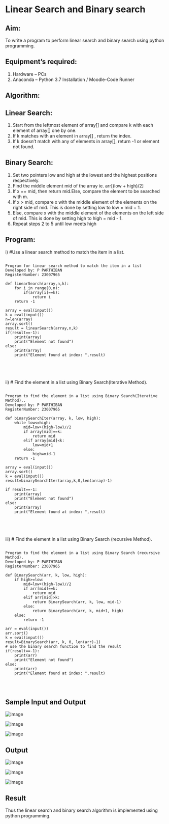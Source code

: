 # Linear Search and Binary search
## Aim:
To write a program to perform linear search and binary search using python programming.
## Equipment’s required:
1.	Hardware – PCs
2.	Anaconda – Python 3.7 Installation / Moodle-Code Runner
## Algorithm:
## Linear Search:
1.	Start from the leftmost element of array[] and compare k with each element of array[] one by one.
2.	If k matches with an element in array[] , return the index.
3.	If k doesn’t match with any of elements in array[], return -1 or element not found.
## Binary Search:
1.	Set two pointers low and high at the lowest and the highest positions respectively.
2.	Find the middle element mid of the array ie. arr[(low + high)/2]
3.	If x == mid, then return mid.Else, compare the element to be searched with m.
4.	If x > mid, compare x with the middle element of the elements on the right side of mid. This is done by setting low to low = mid + 1.
5.	Else, compare x with the middle element of the elements on the left side of mid. This is done by setting high to high = mid - 1.
6.	Repeat steps 2 to 5 until low meets high
## Program:
i)	#Use a linear search method to match the item in a list.
```

Program for linear search method to match the item in a list
Developed by: P PARTHIBAN
RegisterNumber: 23007965

def linearSearch(array,n,k):
    for i in range(0,n):
        if(array[i]==k):
            return i
    return -1
    
array = eval(input())
k = eval(input())
n=len(array)
array.sort()
result = linearSearch(array,n,k)
if(result==-1):
    print(array)
    print("Element not found")
else:
    print(array)
    print("Element found at index: ",result)





```
ii)	# Find the element in a list using Binary Search(Iterative Method).
```

Program to find the element in a list using Binary Search(Iterative Method)..
Developed by: P PARTHIBAN
RegisterNumber: 23007965

def binarySearchIter(array, k, low, high):
    while low<=high:
        mid=low+(high-low)//2
        if array[mid]==k:
            return mid
        elif array[mid]<k:
            low=mid+1
        else:
            high=mid-1
    return -1
    
array = eval(input())
array.sort()
k = eval(input()) 
result=binarySearchIter(array,k,0,len(array)-1)

if result==-1:
    print(array)
    print("Element not found")
else:
    print(array)
    print("Element found at index: ",result)





```
iii)	# Find the element in a list using Binary Search (recursive Method).
```

Program to find the element in a list using Binary Search (recursive Method).
Developed by: P PARTHIBAN
RegisterNumber: 23007965

def BinarySearch(arr, k, low, high):
    if high>=low:
        mid=low+(high-low)//2
        if arr[mid]==k:
            return mid
        elif arr[mid]>k:
            return BinarySearch(arr, k, low, mid-1)
        else:
            return BinarySearch(arr, k, mid+1, high)
    else:
        return -1
        
arr = eval(input())
arr.sort()
k = eval(input()) 
result=BinarySearch(arr, k, 0, len(arr)-1)
# use the binary search function to find the result
if(result==-1):
    print(arr)
    print("Element not found")
else:
    print(arr)
    print("Element found at index: ",result)




```
## Sample Input and Output
![image](https://github.com/23007965/Search-Algorithm/assets/138971238/a62db3c0-f327-4a69-a216-319ceec67f11)

![image](https://github.com/23007965/Search-Algorithm/assets/138971238/ab487fed-4e0d-41ed-a787-57fe6457913d)

![image](https://github.com/23007965/Search-Algorithm/assets/138971238/e6ab0272-d626-4af7-8318-137103be53a5)

## Output
![image](https://github.com/23007965/Search-Algorithm/assets/138971238/eb72021a-b62e-438f-a452-b7fc60f6486f)

![image](https://github.com/23007965/Search-Algorithm/assets/138971238/366f04e0-d1eb-4473-9f10-ca53a35a380e)

![image](https://github.com/23007965/Search-Algorithm/assets/138971238/7b7148d9-9938-41db-a7cc-9d40af1965b4)



## Result
Thus the linear search and binary search algorithm is implemented using python programming.
